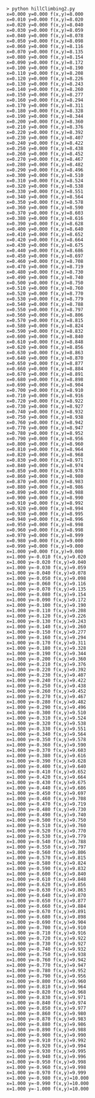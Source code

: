     > python hillClimbing2.py
    x=0.000 y=0.000 f(x,y)=8.000
    x=0.010 y=0.000 f(x,y)=8.020
    x=0.020 y=0.000 f(x,y)=8.040
    x=0.030 y=0.000 f(x,y)=8.059
    x=0.040 y=0.000 f(x,y)=8.078
    x=0.050 y=0.000 f(x,y)=8.098
    x=0.060 y=0.000 f(x,y)=8.116
    x=0.070 y=0.000 f(x,y)=8.135
    x=0.080 y=0.000 f(x,y)=8.154
    x=0.090 y=0.000 f(x,y)=8.172
    x=0.100 y=0.000 f(x,y)=8.190
    x=0.110 y=0.000 f(x,y)=8.208
    x=0.120 y=0.000 f(x,y)=8.226
    x=0.130 y=0.000 f(x,y)=8.243
    x=0.140 y=0.000 f(x,y)=8.260
    x=0.150 y=0.000 f(x,y)=8.277
    x=0.160 y=0.000 f(x,y)=8.294
    x=0.170 y=0.000 f(x,y)=8.311
    x=0.180 y=0.000 f(x,y)=8.328
    x=0.190 y=0.000 f(x,y)=8.344
    x=0.200 y=0.000 f(x,y)=8.360
    x=0.210 y=0.000 f(x,y)=8.376
    x=0.220 y=0.000 f(x,y)=8.392
    x=0.230 y=0.000 f(x,y)=8.407
    x=0.240 y=0.000 f(x,y)=8.422
    x=0.250 y=0.000 f(x,y)=8.438
    x=0.260 y=0.000 f(x,y)=8.452
    x=0.270 y=0.000 f(x,y)=8.467
    x=0.280 y=0.000 f(x,y)=8.482
    x=0.290 y=0.000 f(x,y)=8.496
    x=0.300 y=0.000 f(x,y)=8.510
    x=0.310 y=0.000 f(x,y)=8.524
    x=0.320 y=0.000 f(x,y)=8.538
    x=0.330 y=0.000 f(x,y)=8.551
    x=0.340 y=0.000 f(x,y)=8.564
    x=0.350 y=0.000 f(x,y)=8.578
    x=0.360 y=0.000 f(x,y)=8.590
    x=0.370 y=0.000 f(x,y)=8.603
    x=0.380 y=0.000 f(x,y)=8.616
    x=0.390 y=0.000 f(x,y)=8.628
    x=0.400 y=0.000 f(x,y)=8.640
    x=0.410 y=0.000 f(x,y)=8.652
    x=0.420 y=0.000 f(x,y)=8.664
    x=0.430 y=0.000 f(x,y)=8.675
    x=0.440 y=0.000 f(x,y)=8.686
    x=0.450 y=0.000 f(x,y)=8.697
    x=0.460 y=0.000 f(x,y)=8.708
    x=0.470 y=0.000 f(x,y)=8.719
    x=0.480 y=0.000 f(x,y)=8.730
    x=0.490 y=0.000 f(x,y)=8.740
    x=0.500 y=0.000 f(x,y)=8.750
    x=0.510 y=0.000 f(x,y)=8.760
    x=0.520 y=0.000 f(x,y)=8.770
    x=0.530 y=0.000 f(x,y)=8.779
    x=0.540 y=0.000 f(x,y)=8.788
    x=0.550 y=0.000 f(x,y)=8.797
    x=0.560 y=0.000 f(x,y)=8.806
    x=0.570 y=0.000 f(x,y)=8.815
    x=0.580 y=0.000 f(x,y)=8.824
    x=0.590 y=0.000 f(x,y)=8.832
    x=0.600 y=0.000 f(x,y)=8.840
    x=0.610 y=0.000 f(x,y)=8.848
    x=0.620 y=0.000 f(x,y)=8.856
    x=0.630 y=0.000 f(x,y)=8.863
    x=0.640 y=0.000 f(x,y)=8.870
    x=0.650 y=0.000 f(x,y)=8.877
    x=0.660 y=0.000 f(x,y)=8.884
    x=0.670 y=0.000 f(x,y)=8.891
    x=0.680 y=0.000 f(x,y)=8.898
    x=0.690 y=0.000 f(x,y)=8.904
    x=0.700 y=0.000 f(x,y)=8.910
    x=0.710 y=0.000 f(x,y)=8.916
    x=0.720 y=0.000 f(x,y)=8.922
    x=0.730 y=0.000 f(x,y)=8.927
    x=0.740 y=0.000 f(x,y)=8.932
    x=0.750 y=0.000 f(x,y)=8.938
    x=0.760 y=0.000 f(x,y)=8.942
    x=0.770 y=0.000 f(x,y)=8.947
    x=0.780 y=0.000 f(x,y)=8.952
    x=0.790 y=0.000 f(x,y)=8.956
    x=0.800 y=0.000 f(x,y)=8.960
    x=0.810 y=0.000 f(x,y)=8.964
    x=0.820 y=0.000 f(x,y)=8.968
    x=0.830 y=0.000 f(x,y)=8.971
    x=0.840 y=0.000 f(x,y)=8.974
    x=0.850 y=0.000 f(x,y)=8.978
    x=0.860 y=0.000 f(x,y)=8.980
    x=0.870 y=0.000 f(x,y)=8.983
    x=0.880 y=0.000 f(x,y)=8.986
    x=0.890 y=0.000 f(x,y)=8.988
    x=0.900 y=0.000 f(x,y)=8.990
    x=0.910 y=0.000 f(x,y)=8.992
    x=0.920 y=0.000 f(x,y)=8.994
    x=0.930 y=0.000 f(x,y)=8.995
    x=0.940 y=0.000 f(x,y)=8.996
    x=0.950 y=0.000 f(x,y)=8.998
    x=0.960 y=0.000 f(x,y)=8.998
    x=0.970 y=0.000 f(x,y)=8.999
    x=0.980 y=0.000 f(x,y)=9.000
    x=0.990 y=0.000 f(x,y)=9.000
    x=1.000 y=0.000 f(x,y)=9.000
    x=1.000 y=-0.010 f(x,y)=9.020
    x=1.000 y=-0.020 f(x,y)=9.040
    x=1.000 y=-0.030 f(x,y)=9.059
    x=1.000 y=-0.040 f(x,y)=9.078
    x=1.000 y=-0.050 f(x,y)=9.098
    x=1.000 y=-0.060 f(x,y)=9.116
    x=1.000 y=-0.070 f(x,y)=9.135
    x=1.000 y=-0.080 f(x,y)=9.154
    x=1.000 y=-0.090 f(x,y)=9.172
    x=1.000 y=-0.100 f(x,y)=9.190
    x=1.000 y=-0.110 f(x,y)=9.208
    x=1.000 y=-0.120 f(x,y)=9.226
    x=1.000 y=-0.130 f(x,y)=9.243
    x=1.000 y=-0.140 f(x,y)=9.260
    x=1.000 y=-0.150 f(x,y)=9.277
    x=1.000 y=-0.160 f(x,y)=9.294
    x=1.000 y=-0.170 f(x,y)=9.311
    x=1.000 y=-0.180 f(x,y)=9.328
    x=1.000 y=-0.190 f(x,y)=9.344
    x=1.000 y=-0.200 f(x,y)=9.360
    x=1.000 y=-0.210 f(x,y)=9.376
    x=1.000 y=-0.220 f(x,y)=9.392
    x=1.000 y=-0.230 f(x,y)=9.407
    x=1.000 y=-0.240 f(x,y)=9.422
    x=1.000 y=-0.250 f(x,y)=9.438
    x=1.000 y=-0.260 f(x,y)=9.452
    x=1.000 y=-0.270 f(x,y)=9.467
    x=1.000 y=-0.280 f(x,y)=9.482
    x=1.000 y=-0.290 f(x,y)=9.496
    x=1.000 y=-0.300 f(x,y)=9.510
    x=1.000 y=-0.310 f(x,y)=9.524
    x=1.000 y=-0.320 f(x,y)=9.538
    x=1.000 y=-0.330 f(x,y)=9.551
    x=1.000 y=-0.340 f(x,y)=9.564
    x=1.000 y=-0.350 f(x,y)=9.578
    x=1.000 y=-0.360 f(x,y)=9.590
    x=1.000 y=-0.370 f(x,y)=9.603
    x=1.000 y=-0.380 f(x,y)=9.616
    x=1.000 y=-0.390 f(x,y)=9.628
    x=1.000 y=-0.400 f(x,y)=9.640
    x=1.000 y=-0.410 f(x,y)=9.652
    x=1.000 y=-0.420 f(x,y)=9.664
    x=1.000 y=-0.430 f(x,y)=9.675
    x=1.000 y=-0.440 f(x,y)=9.686
    x=1.000 y=-0.450 f(x,y)=9.697
    x=1.000 y=-0.460 f(x,y)=9.708
    x=1.000 y=-0.470 f(x,y)=9.719
    x=1.000 y=-0.480 f(x,y)=9.730
    x=1.000 y=-0.490 f(x,y)=9.740
    x=1.000 y=-0.500 f(x,y)=9.750
    x=1.000 y=-0.510 f(x,y)=9.760
    x=1.000 y=-0.520 f(x,y)=9.770
    x=1.000 y=-0.530 f(x,y)=9.779
    x=1.000 y=-0.540 f(x,y)=9.788
    x=1.000 y=-0.550 f(x,y)=9.797
    x=1.000 y=-0.560 f(x,y)=9.806
    x=1.000 y=-0.570 f(x,y)=9.815
    x=1.000 y=-0.580 f(x,y)=9.824
    x=1.000 y=-0.590 f(x,y)=9.832
    x=1.000 y=-0.600 f(x,y)=9.840
    x=1.000 y=-0.610 f(x,y)=9.848
    x=1.000 y=-0.620 f(x,y)=9.856
    x=1.000 y=-0.630 f(x,y)=9.863
    x=1.000 y=-0.640 f(x,y)=9.870
    x=1.000 y=-0.650 f(x,y)=9.877
    x=1.000 y=-0.660 f(x,y)=9.884
    x=1.000 y=-0.670 f(x,y)=9.891
    x=1.000 y=-0.680 f(x,y)=9.898
    x=1.000 y=-0.690 f(x,y)=9.904
    x=1.000 y=-0.700 f(x,y)=9.910
    x=1.000 y=-0.710 f(x,y)=9.916
    x=1.000 y=-0.720 f(x,y)=9.922
    x=1.000 y=-0.730 f(x,y)=9.927
    x=1.000 y=-0.740 f(x,y)=9.932
    x=1.000 y=-0.750 f(x,y)=9.938
    x=1.000 y=-0.760 f(x,y)=9.942
    x=1.000 y=-0.770 f(x,y)=9.947
    x=1.000 y=-0.780 f(x,y)=9.952
    x=1.000 y=-0.790 f(x,y)=9.956
    x=1.000 y=-0.800 f(x,y)=9.960
    x=1.000 y=-0.810 f(x,y)=9.964
    x=1.000 y=-0.820 f(x,y)=9.968
    x=1.000 y=-0.830 f(x,y)=9.971
    x=1.000 y=-0.840 f(x,y)=9.974
    x=1.000 y=-0.850 f(x,y)=9.977
    x=1.000 y=-0.860 f(x,y)=9.980
    x=1.000 y=-0.870 f(x,y)=9.983
    x=1.000 y=-0.880 f(x,y)=9.986
    x=1.000 y=-0.890 f(x,y)=9.988
    x=1.000 y=-0.900 f(x,y)=9.990
    x=1.000 y=-0.910 f(x,y)=9.992
    x=1.000 y=-0.920 f(x,y)=9.994
    x=1.000 y=-0.930 f(x,y)=9.995
    x=1.000 y=-0.940 f(x,y)=9.996
    x=1.000 y=-0.950 f(x,y)=9.998
    x=1.000 y=-0.960 f(x,y)=9.998
    x=1.000 y=-0.970 f(x,y)=9.999
    x=1.000 y=-0.980 f(x,y)=10.000
    x=1.000 y=-0.990 f(x,y)=10.000
    x=1.000 y=-1.000 f(x,y)=10.000